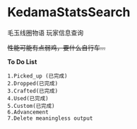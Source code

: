 # KedamaStatsSearch
毛玉线圈物语 玩家信息查询

~~性能可能有点弱鸡，要什么自行车...~~

**To Do List**
```
1.Picked_up (已完成)
2.Dropped(已完成)
3.Crafted(已完成)
4.Used(已完成)
5.Custom(已完成)
6.Advancement
7.Delete meaningless output
```

